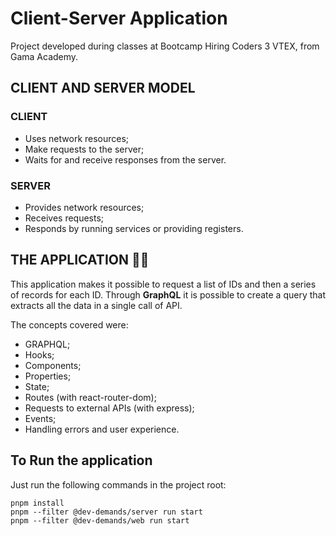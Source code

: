 # Client-Server Application

Project developed during classes at Bootcamp Hiring Coders 3 VTEX, from Gama Academy.

## CLIENT AND SERVER MODEL

### CLIENT

- Uses network resources;
- Make requests to the server;
- Waits for and receive responses from the server.

### SERVER

- Provides network resources;
- Receives requests;
- Responds by running services or providing registers.

## THE APPLICATION 🦸‍♀

This application makes it possible to request a list of IDs and then a series of records for each ID. Through **GraphQL** it is possible to create a query that extracts all the data in a single call of API.

The concepts covered were:

- GRAPHQL;
- Hooks;
- Components;
- Properties;
- State;
- Routes (with react-router-dom);
- Requests to external APIs (with express);
- Events;
- Handling errors and user experience.

## To Run the application

Just run the following commands in the project root:

```
pnpm install
pnpm --filter @dev-demands/server run start
pnpm --filter @dev-demands/web run start
```
